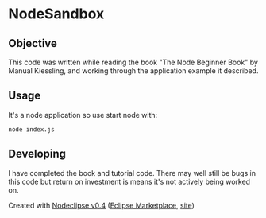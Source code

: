 # NodeSandbox

## Objective
This code was written while reading the book "The Node Beginner Book" by 
Manual Kiessling, and working through the application example it described.


## Usage
It's a node application so use start node with:

`node index.js` 


## Developing
I have completed the book and tutorial code. There may well still be bugs in
this code but return on investment is means it's not actively being worked on.


Created with [Nodeclipse v0.4](https://github.com/Nodeclipse/nodeclipse-1)
 ([Eclipse Marketplace](http://marketplace.eclipse.org/content/nodeclipse), [site](http://www.nodeclipse.org))   
